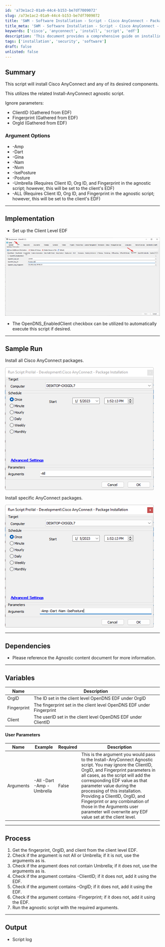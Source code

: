 ```yaml
---
id: 'a73e1ac2-01a9-44c4-b153-be7df7009072'
slug: /a73e1ac2-01a9-44c4-b153-be7df7009072
title: 'SWM - Software Installation - Script - Cisco AnyConnect - Package Installation'
title_meta: 'SWM - Software Installation - Script - Cisco AnyConnect - Package Installation'
keywords: ['cisco', 'anyconnect', 'install', 'script', 'edf']
description: 'This document provides a comprehensive guide on installing Cisco AnyConnect along with its desired components using an agnostic script. It includes argument options, implementation steps, sample runs, dependencies, user parameters, and the overall process of execution.'
tags: ['installation', 'security', 'software']
draft: false
unlisted: false
---
```


## Summary

This script will install Cisco AnyConnect and any of its desired components.

This utilizes the related Install-AnyConnect agnostic script.

Ignore parameters:
- ClientID (Gathered from EDF)
- Fingerprint (Gathered from EDF)
- OrgId (Gathered from EDF)

### Argument Options
- -Amp
- -Dart
- -Gina
- -Nam
- -Nvm
- -IsePosture
- -Posture
- -Umbrella (Requires Client ID, Org ID, and Fingerprint in the agnostic script; however, this will be set to the client's EDF)
- -ALL (Requires Client ID, Org ID, and Fingerprint in the agnostic script; however, this will be set to the client's EDF)

---

## Implementation

- Set up the Client Level EDF

![Client Level EDF](../../../static/img/docs/a73e1ac2-01a9-44c4-b153-be7df7009072/image_1.png)

- The OpenDNS_EnabledClient checkbox can be utilized to automatically execute this script if desired.

---

## Sample Run

Install all Cisco AnyConnect packages.

![Install All Packages](../../../static/img/docs/a73e1ac2-01a9-44c4-b153-be7df7009072/image_2.png)

Install specific AnyConnect packages.

![Install Specific Packages](../../../static/img/docs/a73e1ac2-01a9-44c4-b153-be7df7009072/image_3.png)

---

## Dependencies

- Please reference the Agnostic content document for more information.

---

## Variables

| Name        | Description                                                 |
|-------------|-------------------------------------------------------------|
| OrgID       | The ID set in the client level OpenDNS EDF under OrgID    |
| Fingerprint | The fingerprint set in the client level OpenDNS EDF under Fingerprint |
| Client      | The userID set in the client level OpenDNS EDF under ClientID |

#### User Parameters

| Name      | Example                     | Required | Description                                                                                                                                                                                                                                                                                                                                                   |
|-----------|-----------------------------|----------|----------------------------------------------------------------------------------------------------------------------------------------------------------------------------------------------------------------------------------------------------------------------------------------------------------------------------------------------------------------|
| Arguments | -All -Dart -Amp -Umbrella | False    | This is the argument you would pass to the Install-AnyConnect Agnostic script. You may ignore the ClientID, OrgID, and Fingerprint parameters in all cases, as the script will add the corresponding EDF value as that parameter value during the processing of this installation. Providing a ClientID, OrgID, and Fingerprint or any combination of those in the Arguments user parameter will overwrite any EDF value set at the client level. |

---

## Process

1. Get the fingerprint, OrgID, and client from the client level EDF.
2. Check if the argument is not All or Umbrella; if it is not, use the arguments as is.
3. Check if the argument does not contain Umbrella; if it does not, use the arguments as is.
4. Check if the argument contains -ClientID; if it does not, add it using the EDF.
5. Check if the argument contains -OrgID; if it does not, add it using the EDF.
6. Check if the argument contains -Fingerprint; if it does not, add it using the EDF.
7. Run the agnostic script with the required arguments.

---

## Output

- Script log


